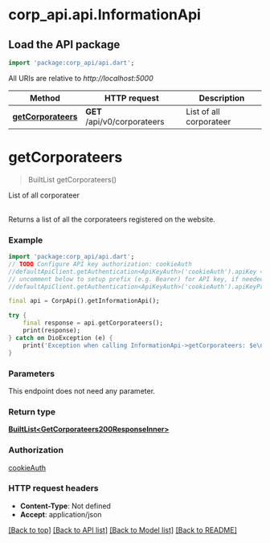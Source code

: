 # corp_api.api.InformationApi

## Load the API package
```dart
import 'package:corp_api/api.dart';
```

All URIs are relative to *http://localhost:5000*

Method | HTTP request | Description
------------- | ------------- | -------------
[**getCorporateers**](InformationApi.md#getcorporateers) | **GET** /api/v0/corporateers | List of all corporateer


# **getCorporateers**
> BuiltList<GetCorporateers200ResponseInner> getCorporateers()

List of all corporateer

<br/>Returns a list of all the corporateers registered on the website.<br/>

### Example
```dart
import 'package:corp_api/api.dart';
// TODO Configure API key authorization: cookieAuth
//defaultApiClient.getAuthentication<ApiKeyAuth>('cookieAuth').apiKey = 'YOUR_API_KEY';
// uncomment below to setup prefix (e.g. Bearer) for API key, if needed
//defaultApiClient.getAuthentication<ApiKeyAuth>('cookieAuth').apiKeyPrefix = 'Bearer';

final api = CorpApi().getInformationApi();

try {
    final response = api.getCorporateers();
    print(response);
} catch on DioException (e) {
    print('Exception when calling InformationApi->getCorporateers: $e\n');
}
```

### Parameters
This endpoint does not need any parameter.

### Return type

[**BuiltList&lt;GetCorporateers200ResponseInner&gt;**](GetCorporateers200ResponseInner.md)

### Authorization

[cookieAuth](../README.md#cookieAuth)

### HTTP request headers

 - **Content-Type**: Not defined
 - **Accept**: application/json

[[Back to top]](#) [[Back to API list]](../README.md#documentation-for-api-endpoints) [[Back to Model list]](../README.md#documentation-for-models) [[Back to README]](../README.md)

